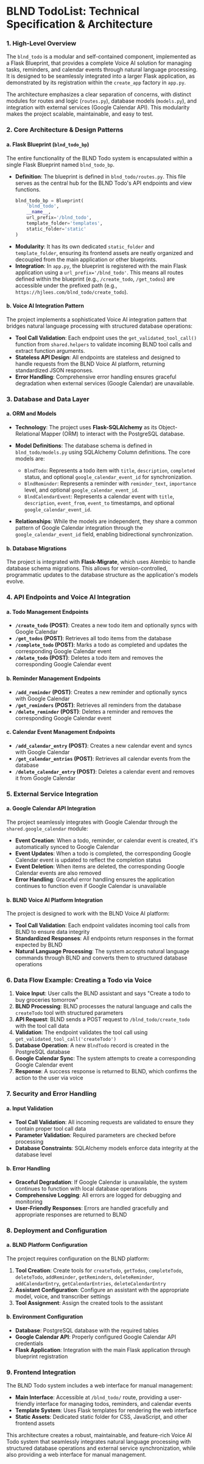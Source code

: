 # BLND TodoList: Technical Specification & Architecture

### 1. High-Level Overview

The `blnd_todo` is a modular and self-contained component, implemented as a Flask Blueprint, that provides a complete Voice AI solution for managing tasks, reminders, and calendar events through natural language processing. It is designed to be seamlessly integrated into a larger Flask application, as demonstrated by its registration within the `create_app` factory in `app.py`.

The architecture emphasizes a clear separation of concerns, with distinct modules for routes and logic (`routes.py`), database models (`models.py`), and integration with external services (Google Calendar API). This modularity makes the project scalable, maintainable, and easy to test.

### 2. Core Architecture & Design Patterns

#### a. Flask Blueprint (`blnd_todo_bp`)

The entire functionality of the BLND Todo system is encapsulated within a single Flask Blueprint named `blnd_todo_bp`.

* **Definition**: The blueprint is defined in `blnd_todo/routes.py`. This file serves as the central hub for the BLND Todo's API endpoints and view functions.
  ```python
  blnd_todo_bp = Blueprint(
      'blnd_todo',
      __name__,
      url_prefix='/blnd_todo',
      template_folder='templates',
      static_folder='static'
  )
  ```
* **Modularity**: It has its own dedicated `static_folder` and `template_folder`, ensuring its frontend assets are neatly organized and decoupled from the main application or other blueprints.
* **Integration**: In `app.py`, the blueprint is registered with the main Flask application using a `url_prefix='/blnd_todo'`. This means all routes defined within the blueprint (e.g., `/create_todo`, `/get_todos`) are accessible under the prefixed path (e.g., `https://hjlees.com/blnd_todo/create_todo`).

#### b. Voice AI Integration Pattern

The project implements a sophisticated Voice AI integration pattern that bridges natural language processing with structured database operations:

* **Tool Call Validation**: Each endpoint uses the `get_validated_tool_call()` function from `shared.helpers` to validate incoming BLND tool calls and extract function arguments.
* **Stateless API Design**: All endpoints are stateless and designed to handle requests from the BLND Voice AI platform, returning standardized JSON responses.
* **Error Handling**: Comprehensive error handling ensures graceful degradation when external services (Google Calendar) are unavailable.

### 3. Database and Data Layer

#### a. ORM and Models

* **Technology**: The project uses **Flask-SQLAlchemy** as its Object-Relational Mapper (ORM) to interact with the PostgreSQL database.
* **Model Definitions**: The database schema is defined in `blnd_todo/models.py` using SQLAlchemy Column definitions. The core models are:
  
  * `BlndTodo`: Represents a todo item with `title`, `description`, `completed` status, and optional `google_calendar_event_id` for synchronization.
  * `BlndReminder`: Represents a reminder with `reminder_text`, `importance` level, and optional `google_calendar_event_id`.
  * `BlndCalendarEvent`: Represents a calendar event with `title`, `description`, `event_from`, `event_to` timestamps, and optional `google_calendar_event_id`.

* **Relationships**: While the models are independent, they share a common pattern of Google Calendar integration through the `google_calendar_event_id` field, enabling bidirectional synchronization.

#### b. Database Migrations

The project is integrated with **Flask-Migrate**, which uses Alembic to handle database schema migrations. This allows for version-controlled, programmatic updates to the database structure as the application's models evolve.

### 4. API Endpoints and Voice AI Integration

#### a. Todo Management Endpoints

* **`/create_todo` (POST)**: Creates a new todo item and optionally syncs with Google Calendar
* **`/get_todos` (POST)**: Retrieves all todo items from the database
* **`/complete_todo` (POST)**: Marks a todo as completed and updates the corresponding Google Calendar event
* **`/delete_todo` (POST)**: Deletes a todo item and removes the corresponding Google Calendar event

#### b. Reminder Management Endpoints

* **`/add_reminder` (POST)**: Creates a new reminder and optionally syncs with Google Calendar
* **`/get_reminders` (POST)**: Retrieves all reminders from the database
* **`/delete_reminder` (POST)**: Deletes a reminder and removes the corresponding Google Calendar event

#### c. Calendar Event Management Endpoints

* **`/add_calendar_entry` (POST)**: Creates a new calendar event and syncs with Google Calendar
* **`/get_calendar_entries` (POST)**: Retrieves all calendar events from the database
* **`/delete_calendar_entry` (POST)**: Deletes a calendar event and removes it from Google Calendar

### 5. External Service Integration

#### a. Google Calendar API Integration

The project seamlessly integrates with Google Calendar through the `shared.google_calendar` module:

* **Event Creation**: When a todo, reminder, or calendar event is created, it's automatically synced to Google Calendar
* **Event Updates**: When a todo is completed, the corresponding Google Calendar event is updated to reflect the completion status
* **Event Deletion**: When items are deleted, the corresponding Google Calendar events are also removed
* **Error Handling**: Graceful error handling ensures the application continues to function even if Google Calendar is unavailable

#### b. BLND Voice AI Platform Integration

The project is designed to work with the BLND Voice AI platform:

* **Tool Call Validation**: Each endpoint validates incoming tool calls from BLND to ensure data integrity
* **Standardized Responses**: All endpoints return responses in the format expected by BLND
* **Natural Language Processing**: The system accepts natural language commands through BLND and converts them to structured database operations

### 6. Data Flow Example: Creating a Todo via Voice

1. **Voice Input**: User calls the BLND assistant and says "Create a todo to buy groceries tomorrow"
2. **BLND Processing**: BLND processes the natural language and calls the `createTodo` tool with structured parameters
3. **API Request**: BLND sends a POST request to `/blnd_todo/create_todo` with the tool call data
4. **Validation**: The endpoint validates the tool call using `get_validated_tool_call('createTodo')`
5. **Database Operation**: A new `BlndTodo` record is created in the PostgreSQL database
6. **Google Calendar Sync**: The system attempts to create a corresponding Google Calendar event
7. **Response**: A success response is returned to BLND, which confirms the action to the user via voice

### 7. Security and Error Handling

#### a. Input Validation

* **Tool Call Validation**: All incoming requests are validated to ensure they contain proper tool call data
* **Parameter Validation**: Required parameters are checked before processing
* **Database Constraints**: SQLAlchemy models enforce data integrity at the database level

#### b. Error Handling

* **Graceful Degradation**: If Google Calendar is unavailable, the system continues to function with local database operations
* **Comprehensive Logging**: All errors are logged for debugging and monitoring
* **User-Friendly Responses**: Errors are handled gracefully and appropriate responses are returned to BLND

### 8. Deployment and Configuration

#### a. BLND Platform Configuration

The project requires configuration on the BLND platform:

1. **Tool Creation**: Create tools for `createTodo`, `getTodos`, `completeTodo`, `deleteTodo`, `addReminder`, `getReminders`, `deleteReminder`, `addCalendarEntry`, `getCalendarEntries`, `deleteCalendarEntry`
2. **Assistant Configuration**: Configure an assistant with the appropriate model, voice, and transcriber settings
3. **Tool Assignment**: Assign the created tools to the assistant

#### b. Environment Configuration

* **Database**: PostgreSQL database with the required tables
* **Google Calendar API**: Properly configured Google Calendar API credentials
* **Flask Application**: Integration with the main Flask application through blueprint registration

### 9. Frontend Integration

The BLND Todo system includes a web interface for manual management:

* **Main Interface**: Accessible at `/blnd_todo/` route, providing a user-friendly interface for managing todos, reminders, and calendar events
* **Template System**: Uses Flask templates for rendering the web interface
* **Static Assets**: Dedicated static folder for CSS, JavaScript, and other frontend assets

This architecture creates a robust, maintainable, and feature-rich Voice AI Todo system that seamlessly integrates natural language processing with structured database operations and external service synchronization, while also providing a web interface for manual management.
